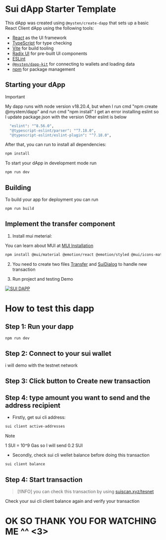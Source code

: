 # Sui dApp Starter Template

This dApp was created using `@mysten/create-dapp` that sets up a basic React
Client dApp using the following tools:

- [React](https://react.dev/) as the UI framework
- [TypeScript](https://www.typescriptlang.org/) for type checking
- [Vite](https://vitejs.dev/) for build tooling
- [Radix UI](https://www.radix-ui.com/) for pre-built UI components
- [ESLint](https://eslint.org/)
- [`@mysten/dapp-kit`](https://sdk.mystenlabs.com/dapp-kit) for connecting to
  wallets and loading data
- [npm](https://www.npmjs.com/) for package management

## Starting your dApp

> [!IMPORTANT]
> My dapp runs with node version v18.20.4, but when I run cmd "npm create @mystem/dapp" and run cmd "npm install" I get an error installing eslint so I update package.json with the version Other eslint is below

```sh
  "eslint": "^8.56.0",
  "@typescript-eslint/parser": "^7.18.0",
  "@typescript-eslint/eslint-plugin": "^7.18.0", 
```

After that,  you can run to install all dependencies:

```bash
npm install
```

To start your dApp in development mode run

```bash
npm run dev
```

## Building

To build your app for deployment you can run

```bash
npm run build
```

## Implement the transfer component
1. Install mui meterial:

You can learn about MUI at [MUI Installation](https://mui.com/material-ui/getting-started/installation/)

```sh
npm install @mui/material @emotion/react @emotion/styled @mui/icons-material
```

2. You need to create two files [Transfer](src/Transfer.tsx) and [SuiDialog](src/SuiDialog.tsx) to handle new transaction

3. Run project and testing
Demo 

[![SUI DAPP](image.png)](https://youtu.be/m9TALQXB7WQ)


# How to test this dapp
## Step 1: Run your dapp
``` sh
npm run dev
``` 
## Step 2: Connect to your sui wallet
i will demo with the testnet network 

## Step 3: Click button to Create new transaction

## Step 4: type amount you want to send and the address recipient

- Firstly, get sui cli address:
```sh
sui client active-addresses
```
> [!NOTE]
> 1 SUI = 10^9 Gas so I will send 0.2 SUI

- Secondly, check sui cli wellet balance before doing this transaction
```sh
sui client balance
```
## Step 4: Start  transaction

> [!INFO]
> you can check this transaction by using [suiscan.xyz/tesnet](https://suiscan.xyz/testnet/tx)

Check your sui cli client balance again and verify your transaction

# OK SO THANK YOU FOR WATCHING ME ^^ <3>